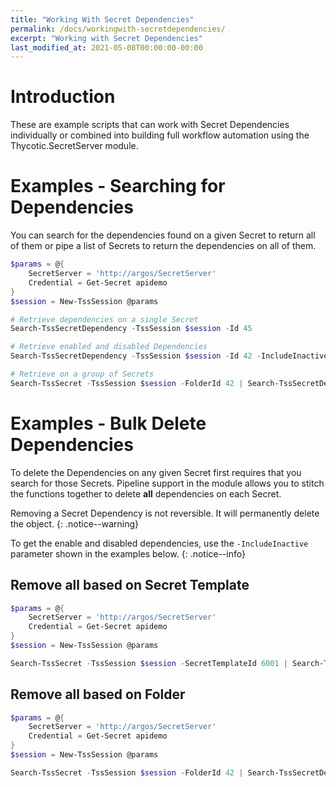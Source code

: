 ```yaml
---
title: "Working With Secret Dependencies"
permalink: /docs/workingwith-secretdependencies/
excerpt: "Working with Secret Dependencies"
last_modified_at: 2021-05-08T00:00:00-00:00
---
```


# Introduction

These are example scripts that can work with Secret Dependencies individually or combined into building full workflow automation using the Thycotic.SecretServer module.

# Examples - Searching for Dependencies

You can search for the dependencies found on a given Secret to return all of them or pipe a list of Secrets to return the dependencies on all of them.

```powershell
$params = @{
    SecretServer = 'http://argos/SecretServer'
    Credential = Get-Secret apidemo
}
$session = New-TssSession @params

# Retrieve dependencies on a single Secret
Search-TssSecretDependency -TssSession $session -Id 45

# Retrieve enabled and disabled Dependencies
Search-TssSecretDependency -TssSession $session -Id 42 -IncludeInactive

# Retrieve on a group of Secrets
Search-TssSecret -TssSession $session -FolderId 42 | Search-TssSecretDependency -TssSession $session
```

# Examples - Bulk Delete Dependencies

To delete the Dependencies on any given Secret first requires that you search for those Secrets. Pipeline support in the module allows you to stitch the functions together to delete **all** dependencies on each Secret.

Removing a Secret Dependency is not reversible. It will permanently delete the object.
{: .notice--warning}

To get the enable and disabled dependencies, use the `-IncludeInactive` parameter shown in the examples below.
{: .notice--info}

## Remove all based on Secret Template

```powershell
$params = @{
    SecretServer = 'http://argos/SecretServer'
    Credential = Get-Secret apidemo
}
$session = New-TssSession @params

Search-TssSecret -TssSession $session -SecretTemplateId 6001 | Search-TssSecretDependency -TssSession $session -IncludeInactive -WarningAction SilentlyContinue | Remove-TssSecretDependency -TssSession $session -Confirm:$false
```

## Remove all based on Folder

```powershell
$params = @{
    SecretServer = 'http://argos/SecretServer'
    Credential = Get-Secret apidemo
}
$session = New-TssSession @params

Search-TssSecret -TssSession $session -FolderId 42 | Search-TssSecretDependency -TssSession $session -IncludeInactive -WarningAction SilentlyContinue | Remove-TssSecretDependency -TssSession $session -Confirm:$false
```
